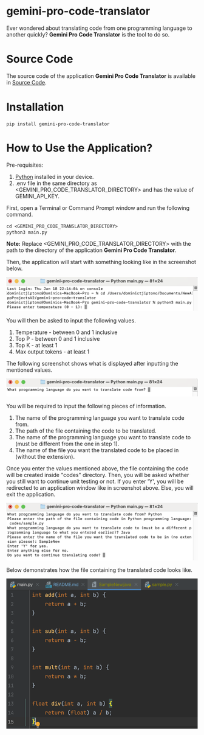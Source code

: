 # gemini-pro-code-translator

Ever wondered about translating code from one programming language to another quickly? **Gemini Pro Code Translator**
is the tool to do so.

# Source Code

The source code of the application **Gemini Pro Code Translator** is available in [Source Code](https://github.com/GlobalCreativeApkDev/gemini-pro-code-translator/blob/master/main.py).

# Installation

```
pip install gemini-pro-code-translator
```

# How to Use the Application?

Pre-requisites:

1. [Python](https://www.python.org/downloads/) installed in your device.
2. .env file in the same directory as <GEMINI_PRO_CODE_TRANSLATOR_DIRECTORY> and has the value of GEMINI_API_KEY.

First, open a Terminal or Command Prompt window and run the following command.

```
cd <GEMINI_PRO_CODE_TRANSLATOR_DIRECTORY>
python3 main.py
```

**Note:** Replace <GEMINI_PRO_CODE_TRANSLATOR_DIRECTORY> with the path to the directory of the application
**Gemini Pro Code Translator**.

Then, the application will start with something looking like in the screenshot below.

![Application](images/Application.png)

You will then be asked to input the following values.

1. Temperature - between 0 and 1 inclusive
2. Top P - between 0 and 1 inclusive
3. Top K - at least 1
4. Max output tokens - at least 1

The following screenshot shows what is displayed after inputting the mentioned values.

![Code Translator](images/Code%20Translator.png)

You will be required to input the following pieces of information.

1. The name of the programming language you want to translate code from.
2. The path of the file containing the code to be translated.
3. The name of the programming language you want to translate code to (must be different from the one in step 1).
4. The name of the file you want the translated code to be placed in (without the extension).

Once you enter the values mentioned above, the file containing the code will be created inside "codes" directory. 
Then, you will be asked whether you still want to continue unit testing or not. If you enter 'Y', you will be 
redirected to an application window like in screenshot above. Else, you will exit the application.

![Code Translator End](images/Code%20Translator%20End.png)

Below demonstrates how the file containing the translated code looks like.

![Translated Code](images/Translated%20Code.png)
